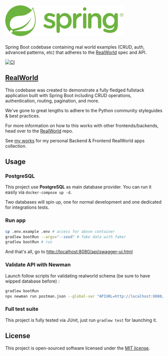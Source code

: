 # ![RealWorld Example App](logo.png)

Spring Boot codebase containing real world examples (CRUD, auth, advanced patterns, etc) that adheres to the [RealWorld](https://github.com/gothinkster/realworld-example-apps) spec and API.

[![CI](https://concourse.okami101.io/api/v1/teams/main/pipelines/conduit-spring-boot/badge)](https://concourse.okami101.io/teams/main/pipelines/conduit-spring-boot)

## [RealWorld](https://github.com/gothinkster/realworld)

This codebase was created to demonstrate a fully fledged fullstack application built with Spring Boot including CRUD operations, authentication, routing, pagination, and more.

We've gone to great lengths to adhere to the Python community styleguides & best practices.

For more information on how to this works with other frontends/backends, head over to the [RealWorld](https://github.com/gothinkster/realworld) repo.

See [my works](https://blog.okami101.io/works/) for my personal Backend & Frontend RealWorld apps collection.

## Usage

### PostgreSQL

This project use **PostgreSQL** as main database provider. You can run it easily via `docker-compose up -d`.

Two databases will spin up, one for normal development and one dedicated for integrations tests.

### Run app

```sh
cp .env.example .env # access for above container
gradlew bootRun --args="--seed" # fake data with faker
gradlew bootRun # run
```

And that's all, go to <http://localhost:8080/api/swagger-ui.html>

### Validate API with Newman

Launch follow scripts for validating realworld schema (be sure to have wipped database before) :

```sh
gradlew bootRun
npx newman run postman.json --global-var "APIURL=http://localhost:8080/api" --global-var="USERNAME=johndoe" --global-var="EMAIL=john.doe@example.com" --global-var="PASSWORD=password"
```

### Full test suite

This project is fully tested via JUnit, just run `gradlew test` for launching it.

## License

This project is open-sourced software licensed under the [MIT license](https://adr1enbe4udou1n.mit-license.org).